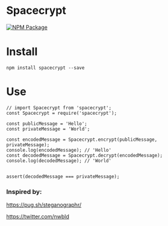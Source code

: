 # Spacecrypt

[![NPM Package](https://img.shields.io/npm/v/spacecrypt.svg?style=flat-square)](https://www.npmjs.org/package/spacecrypt)

# Install

```
npm install spacecrypt --save
```

# Use

```
// import Spacecrypt from 'spacecrypt';
const Spacecrypt = require('spacecrypt');

const publicMessage = 'Hello';
const privateMessage = 'World';

const encodedMessage = Spacecrypt.encrypt(publicMessage, privateMessage);
console.log(encodedMessage); // 'Hello'
const decodedMessage = Spacecrypt.decrypt(encodedMessage);
console.log(decodedMessage); // 'World'


assert(decodedMessage === privateMessage);
```


### Inspired by:

https://pug.sh/steganographr/

https://twitter.com/nwbld
